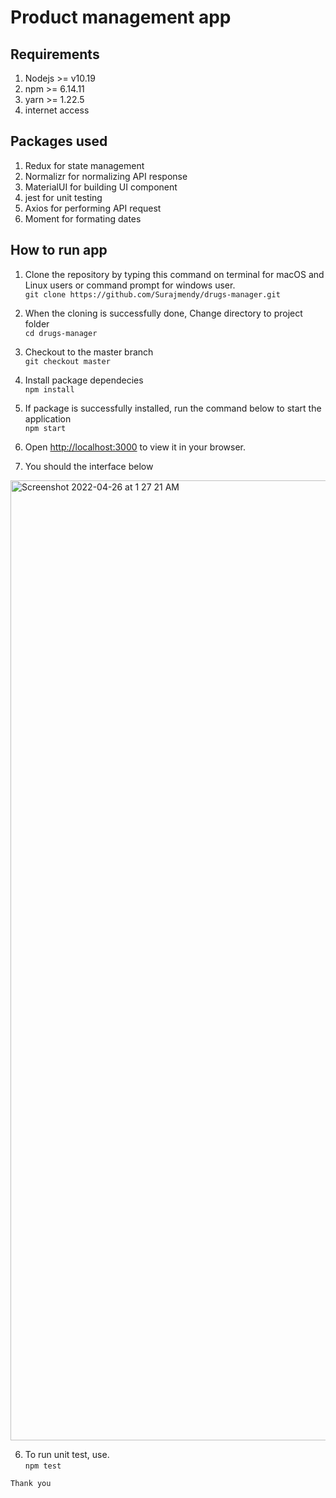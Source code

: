 # Product management app

## Requirements
   1. Nodejs >= v10.19 <br>
   2. npm >= 6.14.11 <br>
   3. yarn >= 1.22.5 <br>
   4. internet access <br>

## Packages used
   1. Redux for state management
   2. Normalizr for normalizing API response
   3. MaterialUI for building UI component
   4. jest for unit testing
   5. Axios for performing API request
   6. Moment for formating dates

## How to run app

   1. Clone the repository by typing this command on terminal for macOS and Linux users or command prompt for windows user. <br>
     `git clone https://github.com/Surajmendy/drugs-manager.git`

   2. When the cloning is successfully done, Change directory to project folder <br>
        `cd drugs-manager`
        
   3. Checkout to the master branch <br>
      `git checkout master`

   4. Install package dependecies <br>
       `npm install`

   5. If package is successfully installed, run the command below to start the application <br>
       `npm start`

   6. Open [http://localhost:3000](http://localhost:3000) to view it in your browser.
   7. You should the interface below
   <img width="1536" alt="Screenshot 2022-04-26 at 1 27 21 AM" src="https://user-images.githubusercontent.com/30752890/165201080-19e6ecea-b44e-4160-8e90-dbcee9edbd80.png">



   6. To run unit test, use. <br>
    `npm test`

    Thank you
